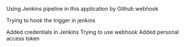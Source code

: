 Using Jenkins pipeline in this application by Github webhook

Trying to hook the trigger in jenkins

Added credentials in Jenkins
Trying to use webhook
Added personal access token

